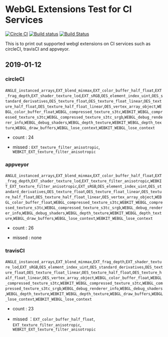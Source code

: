 # WebGL Extensions Test for CI Services

[![Circle CI](https://circleci.com/gh/fuzhenn/webgl-extensions.svg?style=shield)](https://circleci.com/gh/fuzhenn/webgl-extensions) [![Build status](https://ci.appveyor.com/api/projects/status/oe3t4yryw7vdlxee?svg=true)](https://ci.appveyor.com/project/fuzhenn/webgl-extensions) [![Build Status](https://travis-ci.org/fuzhenn/webgl-extensions.svg?branch=master)](https://travis-ci.org/fuzhenn/webgl-extensions)

This is to print out supported webgl extensions on CI services such as circleCI, travisCI and appveyor.

## 2019-01-12

### circleCI

`ANGLE_instanced_arrays`,`EXT_blend_minmax`,`EXT_color_buffer_half_float`,`EXT_frag_depth`,`EXT_shader_texture_lod`,`EXT_sRGB`,`OES_element_index_uint`,`OES_standard_derivatives`,`OES_texture_float`,`OES_texture_float_linear`,`OES_texture_half_float`,`OES_texture_half_float_linear`,`OES_vertex_array_object`,`WEBGL_color_buffer_float`,`WEBGL_compressed_texture_s3tc`,`WEBKIT_WEBGL_compressed_texture_s3tc`,`WEBGL_compressed_texture_s3tc_srgb`,`WEBGL_debug_renderer_info`,`WEBGL_debug_shaders`,`WEBGL_depth_texture`,`WEBKIT_WEBGL_depth_texture`,`WEBGL_draw_buffers`,`WEBGL_lose_context`,`WEBKIT_WEBGL_lose_context`

* count : 24

* missed : `EXT_texture_filter_anisotropic`, `WEBKIT_EXT_texture_filter_anisotropic`

### appveyor

`ANGLE_instanced_arrays`,`EXT_blend_minmax`,`EXT_color_buffer_half_float`,`EXT_frag_depth`,`EXT_shader_texture_lod`,`EXT_texture_filter_anisotropic`,`WEBKIT_EXT_texture_filter_anisotropic`,`EXT_sRGB`,`OES_element_index_uint`,`OES_standard_derivatives`,`OES_texture_float`,`OES_texture_float_linear`,`OES_texture_half_float`,`OES_texture_half_float_linear`,`OES_vertex_array_object`,`WEBGL_color_buffer_float`,`WEBGL_compressed_texture_s3tc`,`WEBKIT_WEBGL_compressed_texture_s3tc`,`WEBGL_compressed_texture_s3tc_srgb`,`WEBGL_debug_renderer_info`,`WEBGL_debug_shaders`,`WEBGL_depth_texture`,`WEBKIT_WEBGL_depth_texture`,`WEBGL_draw_buffers`,`WEBGL_lose_context`,`WEBKIT_WEBGL_lose_context`

* count : 26

* missed : none

### travisCI

`ANGLE_instanced_arrays`,`EXT_blend_minmax`,`EXT_frag_depth`,`EXT_shader_texture_lod`,`EXT_sRGB`,`OES_element_index_uint`,`OES_standard_derivatives`,`OES_texture_float`,`OES_texture_float_linear`,`OES_texture_half_float`,`OES_texture_half_float_linear`,`OES_vertex_array_object`,`WEBGL_color_buffer_float`,`WEBGL_compressed_texture_s3tc`,`WEBKIT_WEBGL_compressed_texture_s3tc`,`WEBGL_compressed_texture_s3tc_srgb`,`WEBGL_debug_renderer_info`,`WEBGL_debug_shaders`,`WEBGL_depth_texture`,`WEBKIT_WEBGL_depth_texture`,`WEBGL_draw_buffers`,`WEBGL_lose_context`,`WEBKIT_WEBGL_lose_context`

* count :  23

* missed ：`EXT_color_buffer_half_float`, `EXT_texture_filter_anisotropic`, `WEBKIT_EXT_texture_filter_anisotropic`
